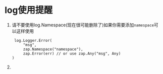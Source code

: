 # log使用提醒

1. 请不要使用log.Namespace(现在很可能删除了)如果你需要添加`namespace`可以这样使用
   ```
    log.Logger.Error(
        "msg",
        zap.Namespace("namespace"),
        zap.Error(err) // or use zap.Any("msg", Any)
   )
   ```
2.